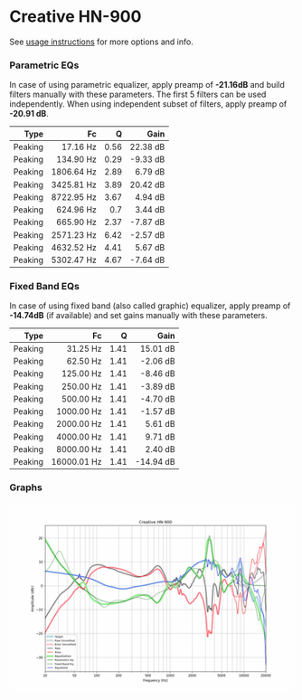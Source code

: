 # Creative HN-900
See [usage instructions](https://github.com/jaakkopasanen/AutoEq#usage) for more options and info.

### Parametric EQs
In case of using parametric equalizer, apply preamp of **-21.16dB** and build filters manually
with these parameters. The first 5 filters can be used independently.
When using independent subset of filters, apply preamp of **-20.91 dB**.

| Type    | Fc         |    Q | Gain     |
|--------:|-----------:|-----:|---------:|
| Peaking | 17.16 Hz   | 0.56 | 22.38 dB |
| Peaking | 134.90 Hz  | 0.29 | -9.33 dB |
| Peaking | 1806.64 Hz | 2.89 | 6.79 dB  |
| Peaking | 3425.81 Hz | 3.89 | 20.42 dB |
| Peaking | 8722.95 Hz | 3.67 | 4.94 dB  |
| Peaking | 624.96 Hz  | 0.7  | 3.44 dB  |
| Peaking | 665.90 Hz  | 2.37 | -7.87 dB |
| Peaking | 2571.23 Hz | 6.42 | -2.57 dB |
| Peaking | 4632.52 Hz | 4.41 | 5.67 dB  |
| Peaking | 5302.47 Hz | 4.67 | -7.64 dB |

### Fixed Band EQs
In case of using fixed band (also called graphic) equalizer, apply preamp of **-14.74dB**
(if available) and set gains manually with these parameters.

| Type    | Fc          |    Q | Gain      |
|--------:|------------:|-----:|----------:|
| Peaking | 31.25 Hz    | 1.41 | 15.01 dB  |
| Peaking | 62.50 Hz    | 1.41 | -2.06 dB  |
| Peaking | 125.00 Hz   | 1.41 | -8.46 dB  |
| Peaking | 250.00 Hz   | 1.41 | -3.89 dB  |
| Peaking | 500.00 Hz   | 1.41 | -4.70 dB  |
| Peaking | 1000.00 Hz  | 1.41 | -1.57 dB  |
| Peaking | 2000.00 Hz  | 1.41 | 5.61 dB   |
| Peaking | 4000.00 Hz  | 1.41 | 9.71 dB   |
| Peaking | 8000.00 Hz  | 1.41 | 2.40 dB   |
| Peaking | 16000.01 Hz | 1.41 | -14.94 dB |

### Graphs
![](./Creative%20HN-900.png)